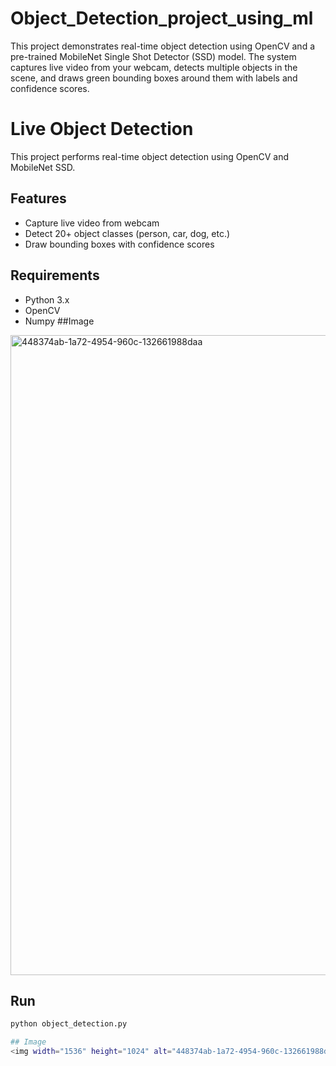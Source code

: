 # Object_Detection_project_using_ml
This project demonstrates real-time object detection using OpenCV and a pre-trained MobileNet Single Shot Detector (SSD) model. The system captures live video from your webcam, detects multiple objects in the scene, and draws green bounding boxes around them with labels and confidence scores.
# Live Object Detection

This project performs real-time object detection using OpenCV and MobileNet SSD. 


## Features
- Capture live video from webcam
- Detect 20+ object classes (person, car, dog, etc.)
- Draw bounding boxes with confidence scores

## Requirements

- Python 3.x
- OpenCV
- Numpy
##Image
<img width="1536" height="1024" alt="448374ab-1a72-4954-960c-132661988daa" src="https://github.com/user-attachments/assets/735be537-765a-40c1-b3f7-acff7b68c327" />

## Run
```bash
python object_detection.py

## Image
<img width="1536" height="1024" alt="448374ab-1a72-4954-960c-132661988daa" src="https://github.com/user-attachments/assets/735be537-765a-40c1-b3f7-acff7b68c327" />

